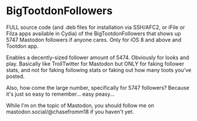 # BigTootdonFollowers

FULL source code (and .deb files for installation via SSH/AFC2, or iFile or Filza apps available in Cydia) of the BigTootdonFollowers that shows up 5747 Mastodon followers if anyone cares. Only for iOS 8 and above and Tootdon app.

Enables a decently-sized follower amount of 5474. Obviously for looks and play. Basically like TrollTwitter for Mastodon but ONLY for faking follower stats, and not for faking following stats or faking out how many toots you've posted.

Also, how come the large number, specifically for 5747 followers? Because it's just so easy to remember... easy peasy...

While I'm on the topic of Mastodon, you should follow me on mastodon.social/@chasefromm18 if you haven't yet.

